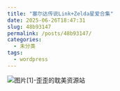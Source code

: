 ```yaml
---
title: "塞尔达传说Link+Zelda星爱合集"
date: 2025-06-26T18:47:31
slug: 48b93147
permalink: /posts/48b93147/
categories:
  - 未分类
tags:
  - wordpress
---
```


![图片[1]-歪歪的耽美资源站](/images/wp/48b93147-1ebe87e6.jpg)
